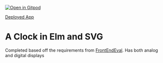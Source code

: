 [![Open in Gitpod](https://gitpod.io/button/open-in-gitpod.svg)](https://gitpod.io/#https://github.com/emattiza/frontendeval-clock)


[Deployed App](https://emattiza.github.io/frontendeval-clock/)

# A Clock in Elm and SVG
Completed based off the requirements from [FrontEndEval](https://frontendeval.com/questions/analog-clock). Has both analog and digital displays